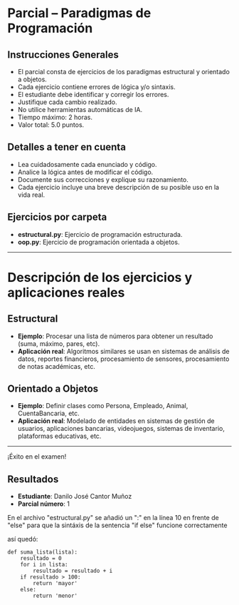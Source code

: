 # Parcial – Paradigmas de Programación

## Instrucciones Generales

- El parcial consta de ejercicios de los paradigmas estructural y orientado a objetos.
- Cada ejercicio contiene errores de lógica y/o sintaxis.
- El estudiante debe identificar y corregir los errores.
- Justifique cada cambio realizado.
- No utilice herramientas automáticas de IA.
- Tiempo máximo: 2 horas.
- Valor total: 5.0 puntos.

## Detalles a tener en cuenta

- Lea cuidadosamente cada enunciado y código.
- Analice la lógica antes de modificar el código.
- Documente sus correcciones y explique su razonamiento.
- Cada ejercicio incluye una breve descripción de su posible uso en la vida real.

## Ejercicios por carpeta

- **estructural.py**: Ejercicio de programación estructurada.
- **oop.py**: Ejercicio de programación orientada a objetos.

---

# Descripción de los ejercicios y aplicaciones reales

## Estructural

- **Ejemplo**: Procesar una lista de números para obtener un resultado (suma, máximo, pares, etc).
- **Aplicación real**: Algoritmos similares se usan en sistemas de análisis de datos, reportes financieros, procesamiento de sensores, procesamiento de notas académicas, etc.

## Orientado a Objetos

- **Ejemplo**: Definir clases como Persona, Empleado, Animal, CuentaBancaria, etc.
- **Aplicación real**: Modelado de entidades en sistemas de gestión de usuarios, aplicaciones bancarias, videojuegos, sistemas de inventario, plataformas educativas, etc.

---

¡Éxito en el examen!

## Resultados

- **Estudiante**: Danilo José Cantor Muñoz
- **Parcial número**: 1

En el archivo "estructural.py" se añadió un ":" en la línea 10 en frente de "else" para que la sintáxis de la sentencia "if else" funcione correctamente

así quedó:
```
def suma_lista(lista):
    resultado = 0
    for i in lista:
        resultado = resultado + i
    if resultado > 100:
        return 'mayor'
    else:
        return 'menor'
```